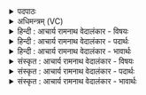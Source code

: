 <details><summary>पदपाठः</summary>

क꣣दा꣢। म꣡र्त꣢꣯म्। अ꣣राध꣡स꣢म्। अ꣣। राध꣡स꣢म्। प꣣दा꣢। क्षु꣡म्प꣢꣯म्। इ꣡व। स्फुरत्। कदा꣢। नः꣣। शुश्रवत्। गि꣡रः꣢꣯। इ꣡न्द्रः꣢꣯। अ꣣ङ्ग꣢। १३४३।
</details>

<details><summary>अधिमन्त्रम् (VC)</summary>

- इन्द्रः
- गोतमो राहूगणः
- उष्णिक्
- ऋषभः
</details>

<details><summary>हिन्दी : आचार्य रामनाथ वेदालंकार - विषयः</summary>

आगे फिर वही विषय है।
</details>

<details><summary>हिन्दी : आचार्य रामनाथ वेदालंकार - पदार्थः</summary>

पदार्थान्वयभाषाः -  (अङ्ग) हे भद्र ! (इन्द्रः) वीर परमेश्वर वा वीर राजा आप (कदा) कब (अराधसम्) समाज-सेवा न करनेवाले स्वार्थपरायण (मर्तम्) मनुष्य को (पदा) पैर से (क्षुम्पम् इव) खुम्भ के समान (स्फुरत्) विचलित कर दोगे, (कदा) कब (नः) हमें (गिरः) अपनी सन्देश-वाणियाँ (शुश्रवत्) सुनाओगे ॥३॥ यहाँ उपमालङ्कार है ॥३॥
</details>

<details><summary>हिन्दी : आचार्य रामनाथ वेदालंकार - भावार्थः</summary>

भावार्थभाषाः -  परमात्मा के समान राजा भी दुष्टों को दण्डित करे और सज्जनों की वाणियाँ सुने तथा अपनी रमणीय,उपदेशप्रद वाणियाँ उन्हें सुनाये ॥३॥
</details>

<details><summary>संस्कृत : आचार्य रामनाथ वेदालंकार - विषयः</summary>

अथ पुनरपि स एव विषयो वर्ण्यते।
</details>

<details><summary>संस्कृत : आचार्य रामनाथ वेदालंकार - पदार्थः</summary>

पदार्थान्वयभाषाः -  (अङ्ग) हे भद्र ! (इन्द्रः) वीरः परमेश्वरो वीरो नृपतिर्वा भवान् (कदा) कस्मिन् काले (अराधसम्) समाजसेवामकुर्वाणम् (मर्तम्) मनुष्यम् (पदा) पादेन (क्षुम्पम्२ इव) अहिच्छत्रकम् इव (स्फुरत्) विचालयिष्यति। [स्फुरति हन्तिकर्मा। निघं० २।१९।, लेटि रूपम्।] (कदा) कस्मिन् काले, (नः) अस्मान् (गिरः) स्वकीयाः सन्देशवाचः (शुश्रवत्) श्रावयिष्यति। [शृणोतेर्णिचि लुङि रूपम्। अडागमाभावश्छान्दसः] ॥३॥३ यास्कमुनिरिमं मन्त्रमेवं व्याचष्टे—[क्षुम्पमहिच्छत्रकं भवति यत् क्षुभ्यते। कदा मर्तमनाराधयन्तं पादेन क्षुम्पमिवावस्फुरिष्यति। कदा नः श्रोष्यति गिर इन्द्रो अङ्ग। अङ्गेति क्षिप्रनाम। निरु० ५।१७।] ॥ अत्रोपमालङ्कारः ॥३॥
</details>

<details><summary>संस्कृत : आचार्य रामनाथ वेदालंकार - भावार्थः</summary>

भावार्थभाषाः -  परमात्मवन्नृपतिरपि दुष्टान् दण्डयेत् सज्जनानां च वाचः शुणृयात् स्वकीयाश्च रमणीया उपदेशप्रदा वाचस्तान् श्रावयेत् ॥३॥
</details>